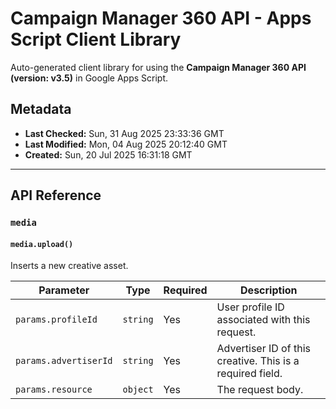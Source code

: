 # Campaign Manager 360 API - Apps Script Client Library

Auto-generated client library for using the **Campaign Manager 360 API (version: v3.5)** in Google Apps Script.

## Metadata

- **Last Checked:** Sun, 31 Aug 2025 23:33:36 GMT
- **Last Modified:** Mon, 04 Aug 2025 20:12:40 GMT
- **Created:** Sun, 20 Jul 2025 16:31:18 GMT



---

## API Reference

### `media`

#### `media.upload()`

Inserts a new creative asset.

| Parameter | Type | Required | Description |
|---|---|---|---|
| `params.profileId` | `string` | Yes | User profile ID associated with this request. |
| `params.advertiserId` | `string` | Yes | Advertiser ID of this creative. This is a required field. |
| `params.resource` | `object` | Yes | The request body. |